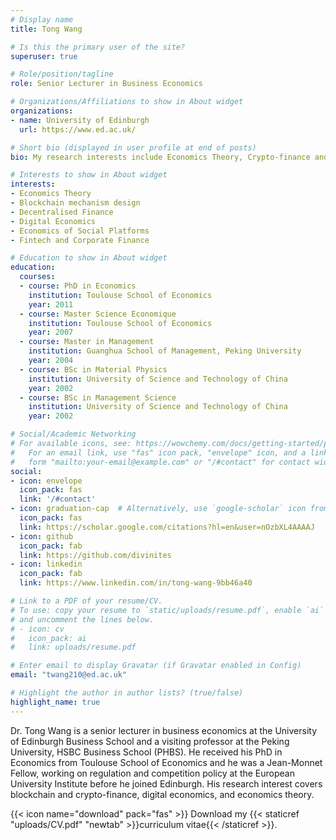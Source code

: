 ```yaml
---
# Display name
title: Tong Wang

# Is this the primary user of the site?
superuser: true

# Role/position/tagline
role: Senior Lecturer in Business Economics

# Organizations/Affiliations to show in About widget
organizations:
- name: University of Edinburgh
  url: https://www.ed.ac.uk/

# Short bio (displayed in user profile at end of posts)
bio: My research interests include Economics Theory, Crypto-finance and Digital Economics.

# Interests to show in About widget
interests:
- Economics Theory
- Blockchain mechanism design
- Decentralised Finance
- Digital Economics
- Economics of Social Platforms
- Fintech and Corporate Finance

# Education to show in About widget
education:
  courses:
  - course: PhD in Economics
    institution: Toulouse School of Economics
    year: 2011
  - course: Master Science Economique
    institution: Toulouse School of Economics
    year: 2007
  - course: Master in Management
    institution: Guanghua School of Management, Peking University
    year: 2004
  - course: BSc in Material Physics
    institution: University of Science and Technology of China
    year: 2002
  - course: BSc in Management Science
    institution: University of Science and Technology of China
    year: 2002

# Social/Academic Networking
# For available icons, see: https://wowchemy.com/docs/getting-started/page-builder/#icons
#   For an email link, use "fas" icon pack, "envelope" icon, and a link in the
#   form "mailto:your-email@example.com" or "/#contact" for contact widget.
social:
- icon: envelope
  icon_pack: fas
  link: '/#contact'
- icon: graduation-cap  # Alternatively, use `google-scholar` icon from `ai` icon pack
  icon_pack: fas
  link: https://scholar.google.com/citations?hl=en&user=nOzbXL4AAAAJ
- icon: github
  icon_pack: fab
  link: https://github.com/divinites
- icon: linkedin
  icon_pack: fab
  link: https://www.linkedin.com/in/tong-wang-9bb46a40

# Link to a PDF of your resume/CV.
# To use: copy your resume to `static/uploads/resume.pdf`, enable `ai` icons in `params.toml`,
# and uncomment the lines below.
# - icon: cv
#   icon_pack: ai
#   link: uploads/resume.pdf

# Enter email to display Gravatar (if Gravatar enabled in Config)
email: "twang210@ed.ac.uk"

# Highlight the author in author lists? (true/false)
highlight_name: true
---
```


Dr. Tong Wang is a senior lecturer in business economics at the University of Edinburgh Business School and a visiting professor at the Peking University, HSBC Business School (PHBS). He received his PhD in Economics from Toulouse School of Economics and he was a Jean-Monnet Fellow, working on regulation and competition policy at the European University Institute before he joined Edinburgh. His research interest covers blockchain and crypto-finance, digital economics, and economics theory.

{{< icon name="download" pack="fas" >}} Download my {{< staticref "uploads/CV.pdf" "newtab" >}}curriculum vitae{{< /staticref >}}.

